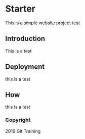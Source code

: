 # Starter

This is a simple website project test

## Introduction

This is a test

## Deployment

this is a test

## How

this is a test

### Copyright
 2019 Git Training